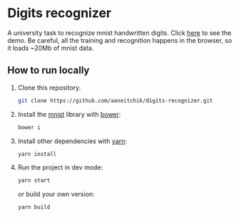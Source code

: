 # Digits recognizer

A university task to recognize mnist handwritten digits.
Click [here] to see the demo.
Be careful, all the training and recognition happens in the browser, so it loads ~20Mb of mnist data.

## How to run locally

1. Clone this repository.
    ```sh
    git clone https://github.com/aaneitchik/digits-recognizer.git
    ```
2. Install the [mnist] library with [bower]:
    ```sh
    bower i
    ```
3. Install other dependencies with [yarn]:
    ```sh
    yarn install
    ```
4. Run the project in dev mode:
    ```sh
    yarn start
    ```
    or build your own version:
    ```sh
    yarn build
    ```
[//]: #
[bower]: <https://bower.io/>
[yarn]: <https://yarnpkg.com>
[mnist]: <https://github.com/cazala/mnist>
[here]: <https://aaneitchik.github.io/digits-recognizer>
